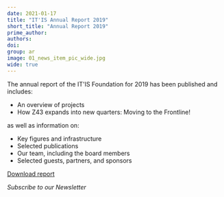 ```yaml
---
date: 2021-01-17
title: "IT'IS Annual Report 2019"
short_title: "Annual Report 2019"
prime_author: 
authors: 
doi: 
group: ar
image: 01_news_item_pic_wide.jpg
wide: true
---
```

The annual report of the IT'IS Foundation for 2019 has been published and includes: 
+ An overview of projects 
+ How Z43 expands into new quarters: Moving to the Frontline! 

as well as information on:

+ Key figures and infrastructure
+ Selected publications
+ Our team, including the board members
+ Selected guests, partners, and sponsors

[Download report](https://itis.swiss/assets/Downloads/Annual-Reports/ITIS-AR-2019.pdf)

*Subscribe to our Newsletter*
